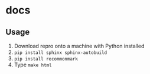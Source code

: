 # docs

## Usage

1. Download repro onto a machine with Python installed
2. `pip install sphinx sphinx-autobuild`
3. `pip install recommonmark`
4. Type `make html`
